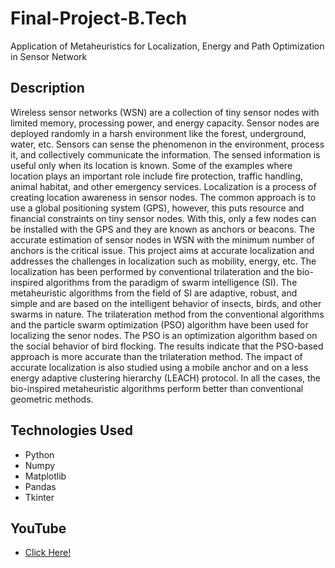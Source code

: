 # Final-Project-B.Tech
Application of Metaheuristics for Localization, Energy and Path Optimization in Sensor Network

## Description
Wireless sensor networks (WSN) are a collection of tiny sensor nodes with limited memory, processing power, and energy capacity. Sensor nodes are deployed randomly in a harsh environment like the forest, underground, water, etc. Sensors can sense the phenomenon in the environment, process it, and collectively communicate the information. The sensed information is useful only when its location is known. Some of the examples where location plays an important role include fire protection, traffic handling, animal habitat, and other emergency services. Localization is a process of creating location awareness in sensor nodes. The common approach is to use a global positioning system (GPS), however, this puts resource and financial constraints on tiny sensor nodes.  With this, only a few nodes can be installed with the GPS and they are known as anchors or beacons. The accurate estimation of sensor nodes in WSN with the minimum number of anchors is the critical issue. This project aims at accurate localization and addresses the challenges in localization such as mobility, energy, etc. The localization has been performed by conventional trilateration and the bio-inspired algorithms from the paradigm of swarm intelligence (SI). The metaheuristic algorithms from the field of SI are adaptive, robust, and simple and are based on the intelligent behavior of insects, birds, and other swarms in nature. The trilateration method from the conventional algorithms and the particle swarm optimization (PSO) algorithm have been used for localizing the senor nodes. The PSO is an optimization algorithm based on the social behavior of bird flocking. The results indicate that the PSO-based approach is more accurate than the trilateration method. The impact of accurate localization is also studied using a mobile anchor and on a less energy adaptive clustering hierarchy (LEACH) protocol. In all the cases, the bio-inspired metaheuristic algorithms perform better than conventional geometric methods.

## Technologies Used
- Python
- Numpy
- Matplotlib
- Pandas
- Tkinter

## YouTube
- <a href = "https://www.youtube.com/watch?v=F3ZEAlkvHMs">Click Here!</a>
